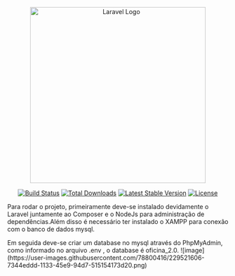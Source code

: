 <p align="center"><a href="https://laravel.com" target="_blank"><img src="https://raw.githubusercontent.com/laravel/art/master/logo-lockup/5%20SVG/2%20CMYK/1%20Full%20Color/laravel-logolockup-cmyk-red.svg" width="400" alt="Laravel Logo"></a></p>

<p align="center">
<a href="https://github.com/laravel/framework/actions"><img src="https://github.com/laravel/framework/workflows/tests/badge.svg" alt="Build Status"></a>
<a href="https://packagist.org/packages/laravel/framework"><img src="https://img.shields.io/packagist/dt/laravel/framework" alt="Total Downloads"></a>
<a href="https://packagist.org/packages/laravel/framework"><img src="https://img.shields.io/packagist/v/laravel/framework" alt="Latest Stable Version"></a>
<a href="https://packagist.org/packages/laravel/framework"><img src="https://img.shields.io/packagist/l/laravel/framework" alt="License"></a>
</p>

<p>
    Para rodar o projeto, primeiramente deve-se instalado devidamente o Laravel juntamente ao Composer e o NodeJs para administração de dependências.Além disso é necessário ter instalado o XAMPP para conexão com o banco de dados mysql.
</p>
<p>
    Em seguida deve-se criar um database no mysql através do PhpMyAdmin, como informado no arquivo .env , o database é oficina_2.0.
    ![image](https://user-images.githubusercontent.com/78800416/229521606-7344eddd-1133-45e9-94d7-515154173d20.png)
</>
